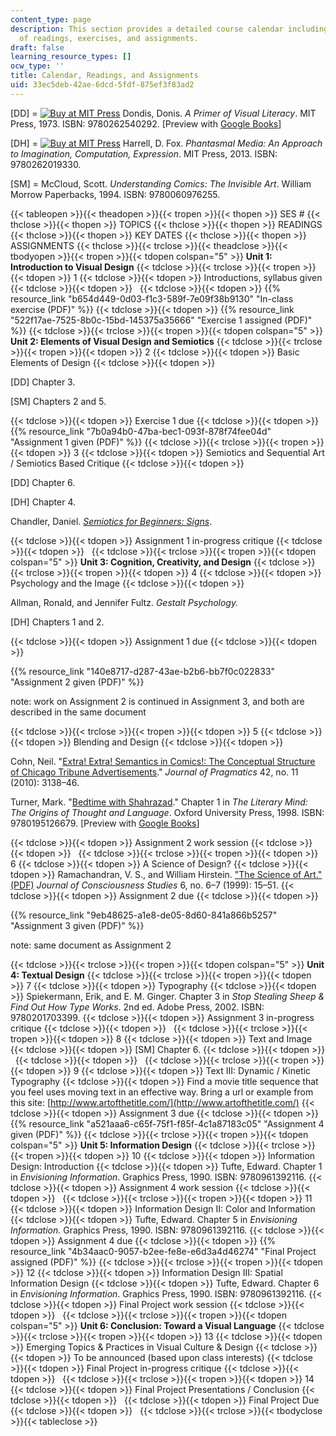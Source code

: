 ```yaml
---
content_type: page
description: This section provides a detailed course calendar including the schedule
  of readings, exercises, and assignments.
draft: false
learning_resource_types: []
ocw_type: ''
title: Calendar, Readings, and Assignments
uid: 33ec5deb-42ae-6dcd-5fdf-875ef3f83ad2
---
```

\[DD\] = [![Buy at MIT Press](/images/mp_logo.gif)](https://mitpress.mit.edu/9780262540292) Dondis, Donis. *A Primer of Visual Literacy*. MIT Press, 1973. ISBN: 9780262540292. \[Preview with [Google Books](http://books.google.com/books?id=rrf5SisMzQgC&pg=PAfrontcover)\]

\[DH\] = [![Buy at MIT Press](/images/mp_logo.gif)](https://mitpress.mit.edu/9780262019330) Harrell, D. Fox. *Phantasmal Media: An Approach to Imagination, Computation, Expression*. MIT Press, 2013. ISBN: 9780262019330.

\[SM\] = McCloud, Scott. *Understanding Comics: The Invisible Art*. William Morrow Paperbacks, 1994. ISBN: 9780060976255.

{{< tableopen >}}{{< theadopen >}}{{< tropen >}}{{< thopen >}}
SES #
{{< thclose >}}{{< thopen >}}
TOPICS
{{< thclose >}}{{< thopen >}}
READINGS
{{< thclose >}}{{< thopen >}}
KEY DATES
{{< thclose >}}{{< thopen >}}
ASSIGNMENTS
{{< thclose >}}{{< trclose >}}{{< theadclose >}}{{< tbodyopen >}}{{< tropen >}}{{< tdopen colspan="5" >}}
**Unit 1: Introduction to Visual Design**
{{< tdclose >}}{{< trclose >}}{{< tropen >}}{{< tdopen >}}
1
{{< tdclose >}}{{< tdopen >}}
Introductions, syllabus given
{{< tdclose >}}{{< tdopen >}}
 
{{< tdclose >}}{{< tdopen >}}
{{% resource_link "b654d449-0d03-f1c3-589f-7e09f38b9130" "In-class exercise (PDF)" %}}
{{< tdclose >}}{{< tdopen >}}
{{% resource_link "522f17ae-7525-8b0c-15bd-145375a35666" "Exercise 1 assigned (PDF)" %}}
{{< tdclose >}}{{< trclose >}}{{< tropen >}}{{< tdopen colspan="5" >}}
**Unit 2: Elements of Visual Design and Semiotics**
{{< tdclose >}}{{< trclose >}}{{< tropen >}}{{< tdopen >}}
2
{{< tdclose >}}{{< tdopen >}}
Basic Elements of Design
{{< tdclose >}}{{< tdopen >}}

\[DD\] Chapter 3.

\[SM\] Chapters 2 and 5.

{{< tdclose >}}{{< tdopen >}}
Exercise 1 due
{{< tdclose >}}{{< tdopen >}}
{{% resource_link "7b0a94b0-47ba-bec1-093f-878f74fee04d" "Assignment 1 given (PDF)" %}}
{{< tdclose >}}{{< trclose >}}{{< tropen >}}{{< tdopen >}}
3
{{< tdclose >}}{{< tdopen >}}
Semiotics and Sequential Art / Semiotics Based Critique
{{< tdclose >}}{{< tdopen >}}

\[DD\] Chapter 6.

\[DH\] Chapter 4.

Chandler, Daniel. [*Semiotics for Beginners: Signs*](http://visual-memory.co.uk/daniel/Documents/S4B/sem02.html).

{{< tdclose >}}{{< tdopen >}}
Assignment 1 in-progress critique
{{< tdclose >}}{{< tdopen >}}
 
{{< tdclose >}}{{< trclose >}}{{< tropen >}}{{< tdopen colspan="5" >}}
**Unit 3: Cognition, Creativity, and Design**
{{< tdclose >}}{{< trclose >}}{{< tropen >}}{{< tdopen >}}
4
{{< tdclose >}}{{< tdopen >}}
Psychology and the Image
{{< tdclose >}}{{< tdopen >}}

Allman, Ronald, and Jennifer Fultz. *Gestalt Psychology.*

\[DH\] Chapters 1 and 2.

{{< tdclose >}}{{< tdopen >}}
Assignment 1 due
{{< tdclose >}}{{< tdopen >}}

{{% resource_link "140e8717-d287-43ae-b2b6-bb7f0c022833" "Assignment 2 given (PDF)" %}}

note: work on Assignment 2 is continued in Assignment 3, and both are described in the same document

{{< tdclose >}}{{< trclose >}}{{< tropen >}}{{< tdopen >}}
5
{{< tdclose >}}{{< tdopen >}}
Blending and Design
{{< tdclose >}}{{< tdopen >}}

Cohn, Neil. "[Extra! Extra! Semantics in Comics!: The Conceptual Structure of Chicago Tribune Advertisements](http://dx.doi.org/10.1016/j.pragma.2010.04.016)." *Journal of Pragmatics* 42, no. 11 (2010): 3138–46.

Turner, Mark. "[Bedtime with Shahrazad](http://markturner.org/lmx.html)." Chapter 1 in *The Literary Mind: The Origins of Thought and Language*. Oxford University Press, 1998. ISBN: 9780195126679. \[Preview with [Google Books](http://books.google.com/books?id=6PWewxndYgIC&pg=PA3=onepage)\]

{{< tdclose >}}{{< tdopen >}}
Assignment 2 work session
{{< tdclose >}}{{< tdopen >}}
 
{{< tdclose >}}{{< trclose >}}{{< tropen >}}{{< tdopen >}}
6
{{< tdclose >}}{{< tdopen >}}
A Science of Design?
{{< tdclose >}}{{< tdopen >}}
Ramachandran, V. S., and William Hirstein. ["The Science of Art." (PDF)](http://www.dgp.toronto.edu/~hertzman/courses/csc2521/fall_2007/ramachandran-science-art.pdf) *Journal of Consciousness Studies* 6, no. 6–7 (1999): 15–51.
{{< tdclose >}}{{< tdopen >}}
Assignment 2 due
{{< tdclose >}}{{< tdopen >}}

{{% resource_link "9eb48625-a1e8-de05-8d60-841a866b5257" "Assignment 3 given (PDF)" %}}

note: same document as Assignment 2

{{< tdclose >}}{{< trclose >}}{{< tropen >}}{{< tdopen colspan="5" >}}
**Unit 4: Textual Design**
{{< tdclose >}}{{< trclose >}}{{< tropen >}}{{< tdopen >}}
7
{{< tdclose >}}{{< tdopen >}}
Typography
{{< tdclose >}}{{< tdopen >}}
Spiekermann, Erik, and E. M. Ginger. Chapter 3 in *Stop Stealing Sheep & Find Out How Type Works*. 2nd ed. Adobe Press, 2002. ISBN: 9780201703399.
{{< tdclose >}}{{< tdopen >}}
Assignment 3 in-progress critique
{{< tdclose >}}{{< tdopen >}}
 
{{< tdclose >}}{{< trclose >}}{{< tropen >}}{{< tdopen >}}
8
{{< tdclose >}}{{< tdopen >}}
Text and Image
{{< tdclose >}}{{< tdopen >}}
\[SM\] Chapter 6.
{{< tdclose >}}{{< tdopen >}}
 
{{< tdclose >}}{{< tdopen >}}
 
{{< tdclose >}}{{< trclose >}}{{< tropen >}}{{< tdopen >}}
9
{{< tdclose >}}{{< tdopen >}}
Text III: Dynamic / Kinetic Typography
{{< tdclose >}}{{< tdopen >}}
Find a movie title sequence that you feel uses moving text in an effective way. Bring a url or example from this site: [http://www.artofthetitle.com/](http://www.artofthetitle.com/)
{{< tdclose >}}{{< tdopen >}}
Assignment 3 due
{{< tdclose >}}{{< tdopen >}}
{{% resource_link "a521aaa6-c65f-75f1-f85f-4c1a87183c05" "Assignment 4 given (PDF)" %}}
{{< tdclose >}}{{< trclose >}}{{< tropen >}}{{< tdopen colspan="5" >}}
**Unit 5: Information Design**
{{< tdclose >}}{{< trclose >}}{{< tropen >}}{{< tdopen >}}
10
{{< tdclose >}}{{< tdopen >}}
Information Design: Introduction
{{< tdclose >}}{{< tdopen >}}
Tufte, Edward. Chapter 1 in *Envisioning Information*. Graphics Press, 1990. ISBN: 9780961392116.
{{< tdclose >}}{{< tdopen >}}
Assignment 4 work session
{{< tdclose >}}{{< tdopen >}}
 
{{< tdclose >}}{{< trclose >}}{{< tropen >}}{{< tdopen >}}
11
{{< tdclose >}}{{< tdopen >}}
Information Design II: Color and Information
{{< tdclose >}}{{< tdopen >}}
Tufte, Edward. Chapter 5 in *Envisioning Information.* Graphics Press, 1990. ISBN: 9780961392116.
{{< tdclose >}}{{< tdopen >}}
Assignment 4 due
{{< tdclose >}}{{< tdopen >}}
{{% resource_link "4b34aac0-9057-b2ee-fe8e-e6d3a4d46274" "Final Project assigned (PDF)" %}}
{{< tdclose >}}{{< trclose >}}{{< tropen >}}{{< tdopen >}}
12
{{< tdclose >}}{{< tdopen >}}
Information Design III: Spatial Information Design
{{< tdclose >}}{{< tdopen >}}
Tufte, Edward. Chapter 6 in *Envisioning Information*. Graphics Press, 1990. ISBN: 9780961392116.
{{< tdclose >}}{{< tdopen >}}
Final Project work session
{{< tdclose >}}{{< tdopen >}}
 
{{< tdclose >}}{{< trclose >}}{{< tropen >}}{{< tdopen colspan="5" >}}
**Unit 6: Conclusion: Toward a Visual Language**
{{< tdclose >}}{{< trclose >}}{{< tropen >}}{{< tdopen >}}
13
{{< tdclose >}}{{< tdopen >}}
Emerging Topics & Practices in Visual Culture & Design
{{< tdclose >}}{{< tdopen >}}
To be announced (based upon class interests)
{{< tdclose >}}{{< tdopen >}}
Final Project in-progress critique
{{< tdclose >}}{{< tdopen >}}
 
{{< tdclose >}}{{< trclose >}}{{< tropen >}}{{< tdopen >}}
14
{{< tdclose >}}{{< tdopen >}}
Final Project Presentations / Conclusion
{{< tdclose >}}{{< tdopen >}}
 
{{< tdclose >}}{{< tdopen >}}
Final Project Due
{{< tdclose >}}{{< tdopen >}}
 
{{< tdclose >}}{{< trclose >}}{{< tbodyclose >}}{{< tableclose >}}
